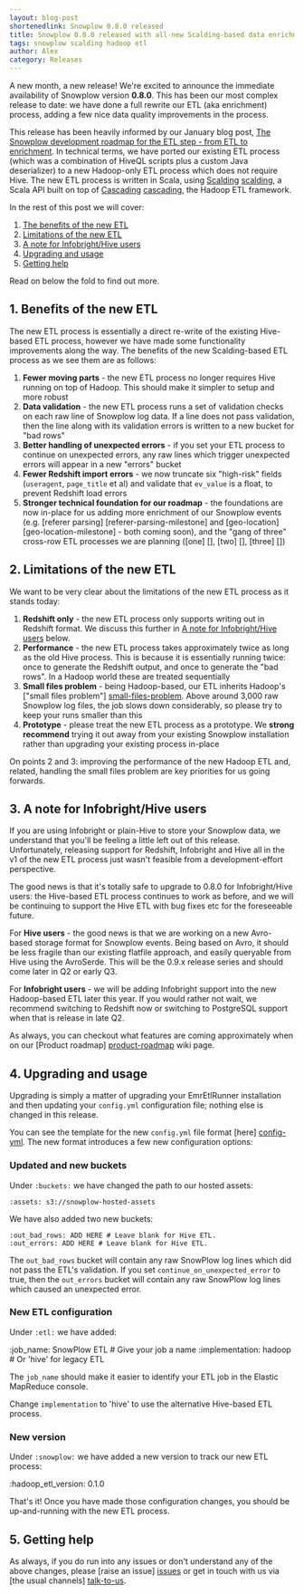 ```yaml
---
layout: blog-post
shortenedlink: Snowplow 0.8.0 released
title: Snowplow 0.8.0 released with all-new Scalding-based data enrichment
tags: snowplow scalding hadoop etl
author: Alex
category: Releases
---
```


A new month, a new release! We're excited to announce the immediate availability of Snowplow version **0.8.0**. This has been our most complex release to date: we have done a full rewrite our ETL (aka enrichment) process, adding a few nice data quality improvements in the process.

This release has been heavily informed by our January blog post, [The Snowplow development roadmap for the ETL step - from ETL to enrichment](/blog/2013/01/09/from-etl-to-enrichment/#scalding). In technical terms, we have ported our existing ETL process (which was a combination of HiveQL scripts plus a custom Java deserializer) to a new Hadoop-only ETL process which does not require Hive. The new ETL process is written in Scala, using [Scalding] [scalding], a Scala API built on top of [Cascading] [cascading], the Hadoop ETL framework.

In the rest of this post we will cover:

1. [The benefits of the new ETL](#benefits)
2. [Limitations of the new ETL](#limitations)
3. [A note for Infobright/Hive users](#infobright-hive-note)
4. [Upgrading and usage](#upgrading-usage)
5. [Getting help](#help)

Read on below the fold to find out more.

<!--more-->

<h2><a name="benefits">1. Benefits of the new ETL</a></h2>

The new ETL process is essentially a direct re-write of the existing Hive-based ETL process, however we have made some functionality improvements along the way. The benefits of the new Scalding-based ETL process as we see them are as follows:

1. **Fewer moving parts** - the new ETL process no longer requires Hive running on top of Hadoop. This should make it simpler to setup and more robust
2. **Data validation** - the new ETL process runs a set of validation checks on each raw line of Snowplow log data. If a line does not pass validation, then the line along with its validation errors is written to a new bucket for "bad rows"
3. **Better handling of unexpected errors** - if you set your ETL process to continue on unexpected errors, any raw lines which trigger unexpected errors will appear in a new "errors" bucket
4. **Fewer Redshift import errors** - we now truncate six "high-risk" fields (`useragent`, `page_title` et al) and validate that `ev_value` is a float, to prevent Redshift load errors
5. **Stronger technical foundation for our roadmap** - the foundations are now in-place for us adding more enrichment of our Snowplow events (e.g. [referer parsing] [referer-parsing-milestone] and [geo-location] [geo-location-milestone] - both coming soon), and the "gang of three" cross-row ETL processes we are planning ([one] [], [two] [], [three] [])

<h2><a name="limitations">2. Limitations of the new ETL</a></h2>

We want to be very clear about the limitations of the new ETL process as it stands today:

1. **Redshift only** - the new ETL process only supports writing out in Redshift format. We discuss this further in [A note for Infobright/Hive users](#infobright-hive-note) below.
2. **Performance** - the new ETL process takes approximately twice as long as the old Hive process. This is because it is essentially running twice: once to generate the Redshift output, and once to generate the "bad rows". In a Hadoop world these are treated sequentially
3. **Small files problem** - being Hadoop-based, our ETL inherits Hadoop's ["small files problem"] [small-files-problem]. Above around 3,000 raw Snowplow log files, the job slows down considerably, so please try to keep your runs smaller than this
4. **Prototype** - please treat the new ETL process as a prototype. We **strong recommend** trying it out away from your existing Snowplow installation rather than upgrading your existing process in-place

On points 2 and 3: improving the performance of the new Hadoop ETL and, related, handling the small files problem are key priorities for us going forwards.

<h2><a name="limitations">3. A note for Infobright/Hive users</a></h2>

If you are using Infobright or plain-Hive to store your Snowplow data, we understand that you'll be feeling a little left out of this release. Unfortunately, releasing support for Redshift, Infobright and Hive all in the v1 of the new ETL process just wasn't feasible from a development-effort perspective.

The good news is that it's totally safe to upgrade to 0.8.0 for Infobright/Hive users: the Hive-based ETL process continues to work as before, and we will be continuing to support the Hive ETL with bug fixes etc for the foreseeable future.

For **Hive users** - the good news is that we are working on a new Avro-based storage format for Snowplow events. Being based on Avro, it should be less fragile than our existing flatfile approach, and easily queryable from Hive using the AvroSerde. This will be the 0.9.x release series and should come later in Q2 or early Q3.

For **Infobright users** - we will be adding Infobright support into the new Hadoop-based ETL later this year. If you would rather not wait, we recommend switching to Redshift now or switching to PostgreSQL support when that is release in late Q2.

As always, you can checkout what features are coming approximately when on our [Product roadmap] [product-roadmap] wiki page.

<h2><a name="limitations">4. Upgrading and usage</a></h2>

Upgrading is simply a matter of upgrading your EmrEtlRunner installation and then updating your `config.yml` configuration file; nothing else is changed in this release.

You can see the template for the new `config.yml` file format [here] [config-yml]. The new format introduces a few new configuration options:

### Updated and new buckets

Under `:buckets:` we have changed the path to our hosted assets:

    :assets: s3://snowplow-hosted-assets

We have also added two new buckets:

    :out_bad_rows: ADD HERE # Leave blank for Hive ETL.
    :out_errors: ADD HERE # Leave blank for Hive ETL.

The `out_bad_rows` bucket will contain any raw SnowPlow log lines which did not pass the ETL's validation. If you set `continue_on_unexpected_error` to true, then the `out_errors` bucket will contain any raw SnowPlow log lines which caused an unexpected error.

### New ETL configuration

Under `:etl:` we have added:

  :job_name: SnowPlow ETL # Give your job a name
  :implementation: hadoop # Or 'hive' for legacy ETL

The `job_name` should make it easier to identify your ETL job in the Elastic MapReduce console.

Change `implementation` to 'hive' to use the alternative Hive-based ETL process.

### New version

Under `:snowplow:` we have added a new version to track our new ETL process:

  :hadoop_etl_version: 0.1.0

That's it! Once you have made those configuration changes, you should be up-and-running with the new ETL process.

<h2><a name="help">5. Getting help</a></h2>

As always, if you do run into any issues or don't understand any of the above changes, please [raise an issue] [issues] or get in touch with us via [the usual channels] [talk-to-us].

[scalding]: https://github.com/twitter/scalding
[cascading]: http://www.cascading.org

[small-files-problem]: http://amilaparanawithana.blogspot.co.uk/2012/06/small-file-problem-in-hadoop.html

[product-roadmap]: https://github.com/snowplow/snowplow/wiki/Product-roadmap

[config-yml]: https://github.com/snowplow/snowplow/blob/master/3-etl/emr-etl-runner/config/config.yml

[issues]: https://github.com/snowplow/snowplow/issues
[talk-to-us]: https://github.com/snowplow/snowplow/wiki/Talk-to-us